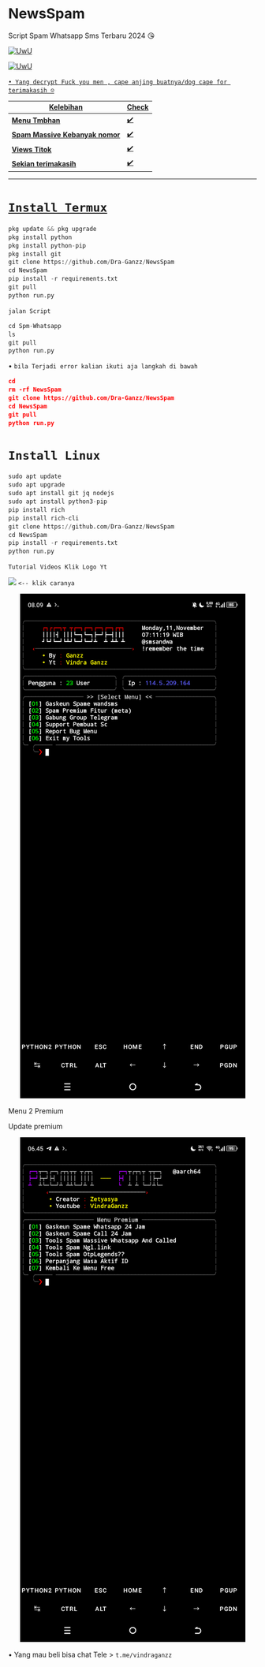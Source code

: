 # NewsSpam
Script Spam Whatsapp Sms Terbaru 2024 😘

<p align="center">

  <a href="https://github.com/Dra-Ganzz"><img src="http://readme-typing-svg.herokuapp.com?color=BF00FF&center=true&vCenter=true&multiline=false&lines=Kasih+Star+Dong+^_^" alt="UwU">

 <p align="center">

   <a href="https://github.com/Dra-Ganzz"><img src="http://readme-typing-svg.herokuapp.com?color=FFD700&center=true&vCenter=true&multiline=false&lines=Duar+Follow+github+Vindra+Ganzz+Dong+^_^" alt="UwU">

 `• Yang decrypt Fuck you men , cape anjing buatnya/dog cape for terimakasih ☺️`
 
 | Kelebihan | Check |
|--------|--------|
| **Menu Tmbhan** |[✔️](https://github.com/Dra-Ganzz) |
| **Spam Massive Kebanyak nomor** |[✔️](https://github.com/Dra-Ganzz) |
| **Views Titok** |[✔️](https://github.com/Dra-Ganzz) |
| **Sekian terimakasih** |[✔️](https://github.com/Dra-Ganzz) |
---------

# `Install Termux`

```python
pkg update && pkg upgrade
pkg install python
pkg install python-pip
pkg install git
git clone https://github.com/Dra-Ganzz/NewsSpam
cd NewsSpam
pip install -r requirements.txt
git pull
python run.py
```

`jalan Script`
```python
cd Spm-Whatsapp
ls
git pull
python run.py
```
• `bila Terjadi error kalian ikuti aja langkah di bawah`
```json
cd
rm -rf NewsSpam
git clone https://github.com/Dra-Ganzz/NewsSpam
cd NewsSpam
git pull
python run.py
```
# `Install Linux`
```python
sudo apt update
sudo apt upgrade
sudo apt install git jq nodejs
sudo apt install python3-pip
pip install rich
pip install rich-cli
git clone https://github.com/Dra-Ganzz/NewsSpam
cd NewsSpam
pip install -r requirements.txt
python run.py
```

`Tutorial Videos Klik Logo Yt`

[![](https://img.shields.io/badge/Tutorial-white?logo=YouTube&logoColor=Brighred&labelColor=red)](https://youtu.be/qfiNH18VkC8?si=PTTaI20fW-g0Te4B) `<-- klik caranya`

</p>

<p align="center">
  <img src="Data/Screenshot_20241111-080958.png">
</p>

Menu 2 Premium

</p>
Update premium 

<p align="center">
  <img src="Data/Screenshot_20241118-064503.png">
</p>

• Yang mau beli bisa chat Tele > `t.me/vindraganzz`
